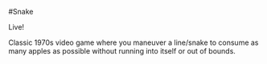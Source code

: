 #Snake

Live!

Classic 1970s video game where you maneuver a line/snake to consume as many apples as possible without running into itself or out of bounds.
